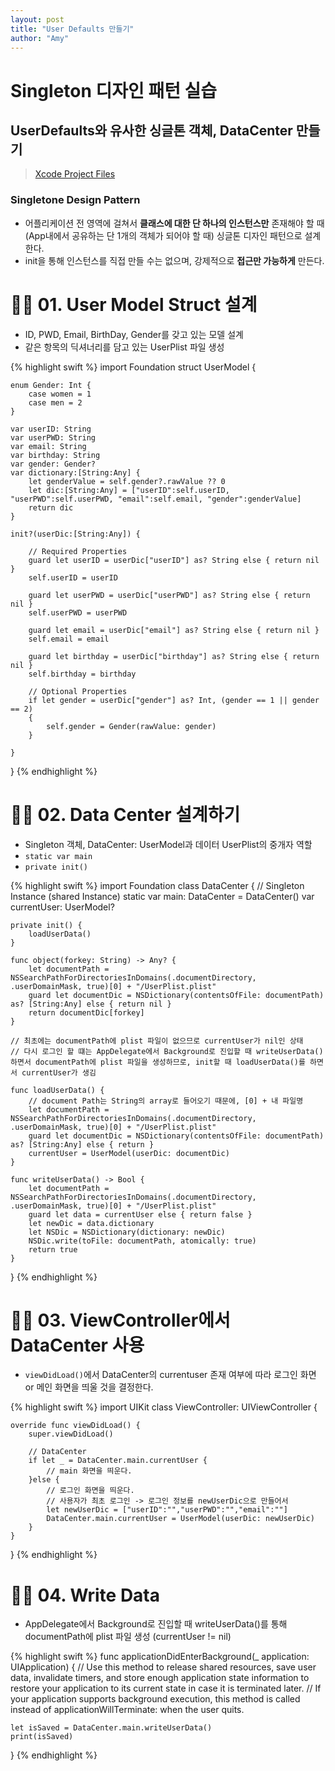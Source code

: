 ```yaml
---
layout: post
title: "User Defaults 만들기"
author: "Amy"
---
```


# Singleton 디자인 패턴 실습

## UserDefaults와 유사한 싱글톤 객체, DataCenter 만들기

> [Xcode Project Files](https://github.com/amywork/tastySwift/tree/master/1016_DataModel)

### Singletone Design Pattern
- 어플리케이션 전 영역에 걸쳐서 **클래스에 대한 단 하나의 인스턴스만** 존재해야 할 때 (App내에서 공유하는 단 1개의 객체가 되어야 할 때) 싱글톤 디자인 패턴으로 설계한다.
- init을 통해 인스턴스를 직접 만들 수는 없으며, 강제적으로 **접근만 가능하게** 만든다.

# 👌🏻 01. User Model Struct 설계
- ID, PWD, Email, BirthDay, Gender를 갖고 있는 모델 설계
- 같은 항목의 딕셔너리를 담고 있는 UserPlist 파일 생성

{% highlight swift %}
import Foundation
struct UserModel {

    enum Gender: Int {
        case women = 1
        case men = 2
    }
    
    var userID: String
    var userPWD: String
    var email: String
    var birthday: String
    var gender: Gender?
    var dictionary:[String:Any] {
        let genderValue = self.gender?.rawValue ?? 0
        let dic:[String:Any] = ["userID":self.userID, "userPWD":self.userPWD, "email":self.email, "gender":genderValue]
        return dic
    }
    
    init?(userDic:[String:Any]) {
        
        // Required Properties
        guard let userID = userDic["userID"] as? String else { return nil }
        self.userID = userID
        
        guard let userPWD = userDic["userPWD"] as? String else { return nil }
        self.userPWD = userPWD
        
        guard let email = userDic["email"] as? String else { return nil }
        self.email = email
        
        guard let birthday = userDic["birthday"] as? String else { return nil }
        self.birthday = birthday
        
        // Optional Properties
        if let gender = userDic["gender"] as? Int, (gender == 1 || gender == 2)
        {
            self.gender = Gender(rawValue: gender)
        }
        
    }
    
}
{% endhighlight %}

# 👌🏻 02. Data Center 설계하기
- Singleton 객체, DataCenter: UserModel과 데이터 UserPlist의 중개자 역할
- `static var main`
- `private init()`

{% highlight swift %}
import Foundation
class DataCenter
{
    // Singleton Instance (shared Instance)
    static var main: DataCenter = DataCenter()
    var currentUser: UserModel?
    
    private init() {
        loadUserData()
    }
    
    func object(forkey: String) -> Any? {
        let documentPath = NSSearchPathForDirectoriesInDomains(.documentDirectory, .userDomainMask, true)[0] + "/UserPlist.plist"
        guard let documentDic = NSDictionary(contentsOfFile: documentPath) as? [String:Any] else { return nil }
        return documentDic[forkey]
    }
    
    // 최초에는 documentPath에 plist 파일이 없으므로 currentUser가 nil인 상태
    // 다시 로그인 할 떄는 AppDelegate에서 Background로 진입할 때 writeUserData() 하면서 documentPath에 plist 파일을 생성하므로, init할 때 loadUserData()를 하면서 currentUser가 생김
    
    func loadUserData() {
        // document Path는 String의 array로 들어오기 때문에, [0] + 내 파일명
        let documentPath = NSSearchPathForDirectoriesInDomains(.documentDirectory, .userDomainMask, true)[0] + "/UserPlist.plist"
        guard let documentDic = NSDictionary(contentsOfFile: documentPath) as? [String:Any] else { return }
        currentUser = UserModel(userDic: documentDic)
    }
    
    func writeUserData() -> Bool {
        let documentPath = NSSearchPathForDirectoriesInDomains(.documentDirectory, .userDomainMask, true)[0] + "/UserPlist.plist"
        guard let data = currentUser else { return false }
        let newDic = data.dictionary
        let NSDic = NSDictionary(dictionary: newDic)
        NSDic.write(toFile: documentPath, atomically: true)
        return true
    }
}
{% endhighlight %}

# 👌🏻 03. ViewController에서 DataCenter 사용
- `viewDidLoad()`에서 DataCenter의 currentuser 존재 여부에 따라 로그인 화면 or 메인 화면을 띄울 것을 결정한다.

{% highlight swift %}
import UIKit
class ViewController: UIViewController {
    
    override func viewDidLoad() {
        super.viewDidLoad()
        
        // DataCenter
        if let _ = DataCenter.main.currentUser {
            // main 화면을 띄운다.
        }else {
            // 로그인 화면을 띄운다.
            // 사용자가 최초 로그인 -> 로그인 정보를 newUserDic으로 만들어서
            let newUserDic = ["userID":"","userPWD":"","email":""]
            DataCenter.main.currentUser = UserModel(userDic: newUserDic)
        }
    }

}
{% endhighlight %}


# 👌🏻 04. Write Data
- AppDelegate에서 Background로 진입할 때 writeUserData()를 통해 documentPath에 plist 파일 생성 (currentUser != nil)

{% highlight swift %}
func applicationDidEnterBackground(_ application: UIApplication) {
    // Use this method to release shared resources, save user data, invalidate timers, and store enough application state information to restore your application to its current state in case it is terminated later.
    // If your application supports background execution, this method is called instead of applicationWillTerminate: when the user quits.
    
    let isSaved = DataCenter.main.writeUserData()
    print(isSaved)
}
{% endhighlight %}